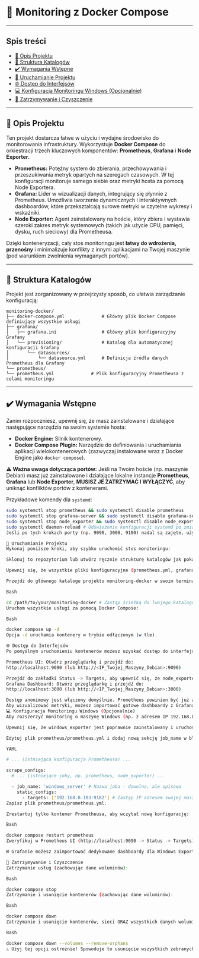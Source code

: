 # 🚀 Monitoring z Docker Compose

---

## Spis treści
* [🌟 Opis Projektu](#-opis-projektu)
* [📂 Struktura Katalogów](#-struktura-katalogów)
* [✔️ Wymagania Wstępne](#️-wymagania-wstępne)
* [🚀 Uruchamianie Projektu](#-uruchamianie-projektu)
* [🌐 Dostęp do Interfejsów](#-dostęp-do-interfejsów)
* [💻 Konfiguracja Monitoringu Windows (Opcjonalnie)](#-konfiguracja-monitoringu-windows-opcjonalnie)
* [🧹 Zatrzymywanie i Czyszczenie](#-zatrzymywanie-i-czyszczenie)

---

## 🌟 Opis Projektu

Ten projekt dostarcza łatwe w użyciu i wydajne środowisko do monitorowania infrastruktury. Wykorzystuje **Docker Compose** do orkiestracji trzech kluczowych komponentów: **Prometheus**, **Grafana** i **Node Exporter**.

* **Prometheus:** Potężny system do zbierania, przechowywania i przeszukiwania metryk opartych na szeregach czasowych. W tej konfiguracji monitoruje samego siebie oraz metryki hosta za pomocą Node Exportera.
* **Grafana:** Lider w wizualizacji danych, integrujący się płynnie z Prometheus. Umożliwia tworzenie dynamicznych i interaktywnych dashboardów, które przekształcają surowe metryki w czytelne wykresy i wskaźniki.
* **Node Exporter:** Agent zainstalowany na hoście, który zbiera i wystawia szeroki zakres metryk systemowych (takich jak użycie CPU, pamięci, dysku, ruch sieciowy) dla Prometheusa.

Dzięki konteneryzacji, cały stos monitoringu jest **łatwy do wdrożenia, przenośny** i minimalizuje konflikty z innymi aplikacjami na Twojej maszynie (pod warunkiem zwolnienia wymaganych portów).

---

## 📂 Struktura Katalogów

Projekt jest zorganizowany w przejrzysty sposób, co ułatwia zarządzanie konfiguracją:
```
monitoring-docker/
├── docker-compose.yml              # Główny plik Docker Compose definiujący wszystkie usługi
├── grafana/
│   ├── grafana.ini                 # Główny plik konfiguracyjny Grafany
│   └── provisioning/               # Katalog dla automatycznej konfiguracji Grafany
│       └── datasources/
│           └── datasource.yml      # Definicja źródła danych Prometheus dla Grafany
└── prometheus/
└── prometheus.yml              # Plik konfiguracyjny Prometheusa z celami monitoringu
```
---

## ✔️ Wymagania Wstępne

Zanim rozpoczniesz, upewnij się, że masz zainstalowane i działające następujące narzędzia na swoim systemie hosta:

* **Docker Engine:** Silnik kontenerowy.
* **Docker Compose Plugin:** Narzędzie do definiowania i uruchamiania aplikacji wielokontenerowych (zazwyczaj instalowane wraz z Docker Engine jako `docker compose`).

**⚠️ Ważna uwaga dotycząca portów:**
Jeśli na Twoim hoście (np. maszynie Debian) masz już zainstalowane i działające lokalne instancje **Prometheus**, **Grafana** lub **Node Exporter**, **MUSISZ JE ZATRZYMAĆ I WYŁĄCZYĆ**, aby uniknąć konfliktów portów z kontenerami.

Przykładowe komendy dla `systemd`:

```bash
sudo systemctl stop prometheus && sudo systemctl disable prometheus
sudo systemctl stop grafana-server && sudo systemctl disable grafana-server
sudo systemctl stop node_exporter && sudo systemctl disable node_exporter
sudo systemctl daemon-reload # Odświeżenie konfiguracji systemd po zmianach
Jeśli po tych krokach porty (np. 9090, 3000, 9100) nadal są zajęte, użyj sudo lsof -i :<PORT> (np. sudo lsof -i :9100) lub sudo ss -tuln | grep <PORT> aby zidentyfikować i zabić proces (sudo kill -9 <PID>). W skrajnych przypadkach rozważ restart maszyny wirtualnej.

🚀 Uruchamianie Projektu
Wykonaj poniższe kroki, aby szybko uruchomić stos monitoringu:

Sklonuj to repozytorium lub utwórz ręcznie strukturę katalogów jak pokazano w sekcji 📂 Struktura Katalogów.

Upewnij się, że wszystkie pliki konfiguracyjne (prometheus.yml, grafana.ini, datasource.yml) są na swoim miejscu.

Przejdź do głównego katalogu projektu monitoring-docker w swoim terminalu:

Bash

cd /path/to/your/monitoring-docker # Zastąp ścieżką do Twojego katalogu
Uruchom wszystkie usługi za pomocą Docker Compose:

Bash

docker compose up -d
Opcja -d uruchamia kontenery w trybie odłączonym (w tle).

🌐 Dostęp do Interfejsów
Po pomyślnym uruchomieniu kontenerów możesz uzyskać dostęp do interfejsów webowych:

Prometheus UI: Otwórz przeglądarkę i przejdź do:
http://localhost:9090 (lub http://<IP_Twojej_Maszyny_Debian>:9090)

Przejdź do zakładki Status -> Targets, aby upewnić się, że node_exporter (dla hosta) i prometheus są w stanie UP.
Grafana Dashboard: Otwórz przeglądarkę i przejdź do:
http://localhost:3000 (lub http://<IP_Twojej_Maszyny_Debian>:3000)

Dostęp anonimowy jest włączony domyślnie. Prometheus powinien być już automatycznie skonfigurowany jako źródło danych.
Aby wizualizować metryki, możesz importować gotowe dashboardy z Grafana Labs Dashboards. Popularne ID dla Node Exportera to np. 1860 lub 11074.
💻 Konfiguracja Monitoringu Windows (Opcjonalnie)
Aby rozszerzyć monitoring o maszynę Windows (np. z adresem IP 192.168.0.103), na której działa windows_exporter (domyślnie na porcie 9182):

Upewnij się, że windows_exporter jest poprawnie zainstalowany i uruchomiony na maszynie Windows oraz że port 9182 jest otwarty w firewallu tej maszyny.

Edytuj plik prometheus/prometheus.yml i dodaj nową sekcję job_name w bloku scrape_configs:

YAML

# ... (istniejąca konfiguracja Prometheusa) ...

scrape_configs:
  # ... (istniejące joby, np. prometheus, node_exporter) ...

  - job_name: 'windows_server' # Nazwa joba - dowolna, ale opisowa
    static_configs:
      - targets: ['192.168.0.103:9182'] # Zastąp IP adresem swojej maszyny Windows
Zapisz plik prometheus/prometheus.yml.

Zrestartuj tylko kontener Prometheusa, aby wczytał nową konfigurację:

Bash

docker compose restart prometheus
Zweryfikuj w Prometheus UI (http://localhost:9090 -> Status -> Targets), czy nowy cel windows_server ma status UP.

W Grafanie możesz zaimportować dedykowane dashboardy dla Windows Exportera (np. ID 14603 lub 16262 z Grafana Labs), aby wizualizować te dane.

🧹 Zatrzymywanie i Czyszczenie
Zatrzymanie usług (zachowując dane woluminów):

Bash

docker compose stop
Zatrzymanie i usunięcie kontenerów (zachowując dane woluminów):

Bash

docker compose down
Zatrzymanie i usunięcie kontenerów, sieci ORAZ wszystkich danych woluminów (czyszczenie środowiska):

Bash

docker compose down --volumes --remove-orphans
⚠️ Użyj tej opcji ostrożnie! Spowoduje to usunięcie wszystkich zebranych metryk Prometheusa oraz wszystkich danych Grafany (dashboardów, użytkowników itp.), które nie są zdefiniowane jako bind mounts w plikach konfiguracyjnych.